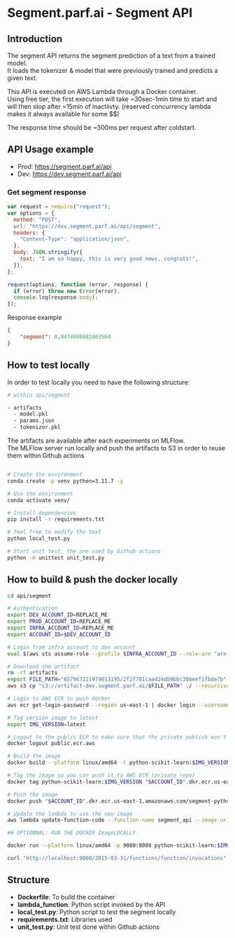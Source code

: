 # Segment.parf.ai - Segment API

## Introduction

The segment API returns the segment prediction of a text from a trained model.  
It loads the tokenizer & model that were previously trained and predicts a given text.

This API is executed on AWS Lambda through a Docker container.  
Using free tier, the first execution will take ~30sec-1min time to start and will then stop after ~15min of inactiivty. (reserved concurrency lambda makes it always available for some $$)

The response time should be ~300ms per request after coldstart.

## API Usage example

- Prod: https://segment.parf.ai/api
- Dev: https://dev.segment.parf.ai/api

### Get segment response

```js
var request = require("request");
var options = {
  method: "POST",
  url: "https://dev.segment.parf.ai/api/segment",
  headers: {
    "Content-Type": "application/json",
  },
  body: JSON.stringify({
    text: "I am so happy, this is very good news, congrats!",
  }),
};

request(options, function (error, response) {
  if (error) throw new Error(error);
  console.log(response.body);
});
```

Response example
```json
{
    "segment": 0.9474098682403564
}
```

## How to test locally

In order to test locally you need to have the following structure:

```sh
# within api/segment

- artifacts
  - model.pkl
  - params.json
  - tokenizer.pkl
```

The artifacts are available after each experiments on MLFlow.  
The MLFlow server run locally and push the artifacts to S3 in order to reuse them within Github actions

```sh

# Create the environment
conda create -p venv python=3.11.7 -y

# Use the environment
conda activate venv/

# Install dependencies
pip install -r requirements.txt

# feel free to modify the text
python local_test.py 

# Start unit test, the one used by Github actions
python -m unittest unit_test.py
```

## How to build & push the docker locally

```sh
cd api/segment

# Authentication
export DEV_ACCOUNT_ID=REPLACE_ME
export PROD_ACCOUNT_ID=REPLACE_ME
export INFRA_ACCOUNT_ID=REPLACE_ME
export ACCOUNT_ID=$DEV_ACCOUNT_ID

# Login from infra account to dev account
eval $(aws sts assume-role --profile $INFRA_ACCOUNT_ID --role-arn "arn:aws:iam::"$ACCOUNT_ID":role/provision" --role-session-name AWSCLI-Session | jq -r '.Credentials | "export AWS_ACCESS_KEY_ID=\(.AccessKeyId)\nexport AWS_SECRET_ACCESS_KEY=\(.SecretAccessKey)\nexport AWS_SESSION_TOKEN=\(.SessionToken)\n"')

# Download the artifact
rm -rf artifacts
export FILE_PATH="657967221979013195/2f2f781caad24db9bbc386eef1fbde7b"
aws s3 cp "s3://artifact-dev.segment.parf.ai/$FILE_PATH" ./ --recursive

# Login to AWS ECR to push docker
aws ecr get-login-password --region us-east-1 | docker login --username AWS --password-stdin "$ACCOUNT_ID".dkr.ecr.us-east-1.amazonaws.com/

# Tag version image to latest
export IMG_VERSION=latest

# Logout to the public ECR to make sure that the private publish won't fail
docker logout public.ecr.aws

# Build the image
docker build --platform linux/amd64 -t python-scikit-learn:$IMG_VERSION .

# Tag the image so you can push it to AWS ECR (private repo)
docker tag python-scikit-learn:$IMG_VERSION "$ACCOUNT_ID".dkr.ecr.us-east-1.amazonaws.com/segment-python-scikit-learn:latest

# Push the image
docker push "$ACCOUNT_ID".dkr.ecr.us-east-1.amazonaws.com/segment-python-scikit-learn:latest

# Update the lambda to use the new image
aws lambda update-function-code --function-name segment_api --image-uri "$ACCOUNT_ID".dkr.ecr.us-east-1.amazonaws.com/segment-python-scikit-learn:latest --region us-east-1

## OPTIONNAL: RUN THE DOCKER ImageLOCALLY

docker run --platform linux/amd64 -p 9000:8080 python-scikit-learn:$IMG_VERSION

curl "http://localhost:9000/2015-03-31/functions/function/invocations" -d '{"body": "{\"text\":\"I am so happy this is great news, congrats!\"}"}'
```

## Structure

- **Dockerfile**: To build the container
- **lambda_function**: Python script invoked by the API
- **local_test.py**: Python script to test the segment locally
- **requirements.txt**: Libraries used
- **unit_test.py**: Unit test done within Github actions
